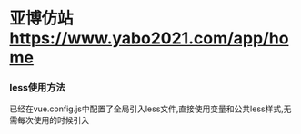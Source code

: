 # 亚博仿站  https://www.yabo2021.com/app/home

### less使用方法

已经在vue.config.js中配置了全局引入less文件,直接使用变量和公共less样式,无需每次使用的时候引入
